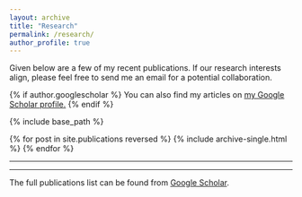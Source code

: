 ```yaml
---
layout: archive
title: "Research"
permalink: /research/
author_profile: true
---
```

Given below are a few of my recent publications. If our research interests align, please feel free to send me an email for a potential collaboration.

{% if author.googlescholar %}
  You can also find my articles on <u><a href="{{author.googlescholar}}">my Google Scholar profile</a>.</u>
{% endif %}

{% include base_path %}

{% for post in site.publications reversed %}
  {% include archive-single.html %}
{% endfor %}

---
---
The full publications list can be found from [Google Scholar](https://scholar.google.com/citations?user=k1PYH8sAAAAJ&hl=en).
